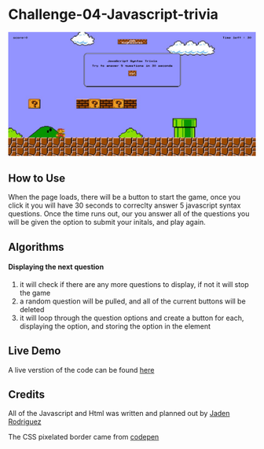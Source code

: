 # Challenge-04-Javascript-trivia
![screenshot of game](/assets/img/Screenshot%202022-07-01%20152704.png)
## How to Use

When the page loads, there will be a button to start the game, once you click it you will have 30 seconds to correclty answer 5 javascript syntax questions. Once the time runs out, our you answer all of the questions you will be given the option to submit your initals, and play again.

## Algorithms

#### Displaying the next question
1. it will check if there are any more questions to display, if not it will stop the game
2. a random question will be pulled, and all of the current buttons will be deleted
3. it will loop through the question options and create a button for each, displaying the option, and storing the option in the element


## Live Demo
A live verstion of the code can be found [here](https://jadentr44.github.io/Challenge-04-Javascript-trivia/)

## Credits

All of the Javascript and Html was written and planned out by [Jaden Rodriguez](https://github.com/Jadentr44)

The CSS pixelated border came from [codepen](https://codepen.io/fallwestmike/pen/ezOGJK)
